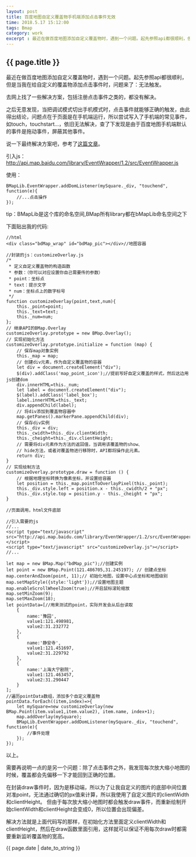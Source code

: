 ```yaml
---
layout: post
title: 百度地图自定义覆盖物手机端添加点击事件无效
time: 2018.5.17 15:12:00
tags: Bmap
category: work
excerpt : 最近在做百度地图添加自定义覆盖物时，遇到一个问题。起先参照api都很顺利，但是当我在给自定义的覆盖物添加点击事件时，问题来了：无法触发。
---
```


<h2>{{ page.title }}</h2>

最近在做百度地图添加自定义覆盖物时，遇到一个问题。起先参照api都很顺利，但是当我在给自定义的覆盖物添加点击事件时，问题来了：无法触发。

去网上找了一些解决方案，包括注册点击事件之类的，都没有解决。

之后无意发现，当把调试模式切出手机模式时，点击事件就能够正确的触发，由此得出结论，问题点在于页面是在手机端运行，所以尝试写入了手机端的常见事件，如touch，touchstart...，依旧无法解决，查了下发现是由于百度地图手机端默认的事件是拖动事件，屏蔽其他事件。

说一下最终解决方案吧，参考了[这篇文章](http://www.catcoder.com/2017/07/28/bmap-myself-square-cannot-click/)。

引入js：http://api.map.baidu.com/library/EventWrapper/1.2/src/EventWrapper.js

使用：
```
BMapLib.EventWrapper.addDomListener(mySquare._div, "touchend", function(e){
    //...点击操作
});
```
tip：BMapLib是这个库的命名空间,BMap所有library都在bMapLib命名空间之下

下面贴出我的代码:
```
//html
<div class="bdMap_wrap" id="bdMap_pic"></div>//地图容器
```
```
//封装的js：customizeOverlay.js
/* 
 * 定义自定义覆盖物的构造函数
 * 参数：（你可以对应设置你自己需要传的参数）
 * point：坐标点
 * text：提示文字
 * num：坐标点上的数字标号
 */
function customizeOverlay(point,text,num){
    this._point=point;
    this._text=text;
    this._num=num;
};
// 继承API的BMap.Overlay 
customizeOverlay.prototype = new BMap.Overlay();
// 实现初始化方法  
customizeOverlay.prototype.initialize = function (map) {    
    // 保存map对象实例   
    this._map = map;        
    // 创建div元素，作为自定义覆盖物的容器   
    let div = document.createElement("div");    
    $(div).addClass('map_point_icon');//提前写好自定义覆盖的样式，然后这边用js创建dom
    div.innerHTML=this._num;
    let label = document.createElement("div");
    $(label).addClass('label_box');
    label.innerHTML=this._text;
    div.appendChild(label);
    // 将div添加到覆盖物容器中   
    map.getPanes().markerPane.appendChild(div);
    // 保存div实例   
    this._div = div;
    this._cwidth=this._div.clientWidth;
    this._cheight=this._div.clientHeight;
    // 需要将div元素作为方法的返回值，当调用该覆盖物的show、   
    // hide方法，或者对覆盖物进行移除时，API都将操作此元素。   
    return div;
}
// 实现绘制方法   
customizeOverlay.prototype.draw = function () {    
    // 根据地理坐标转换为像素坐标，并设置给容器    
    let position = this._map.pointToOverlayPixel(this._point);      
    this._div.style.left = position.x - this._cwidth/2 + "px";    
    this._div.style.top = position.y - this._cheight + "px";    
}
```
```
//页面调用，html文件底部

//引入需要的js
//...
<script type="text/javascript" src="http://api.map.baidu.com/library/EventWrapper/1.2/src/EventWrapper.js"></script>
<script type="text/javascript" src="customizeOverlay.js"></script>
//...

let map = new BMap.Map("bdMap_pic");//创建实例
let point = new BMap.Point(121.486705,31.245197); // 创建点坐标   
map.centerAndZoom(point, 11);// 初始化地图，设置中心点坐标和地图级别
map.setMapStyle({style:'light'});//设置地图主题
map.enableScrollWheelZoom(true);//开启鼠标滚轮缩放
map.setMinZoom(9);
map.setMaxZoom(18);
let pointData=[//用来测试的point，实际开发会从后台读取
    {
        name:'豫园',
        value1:121.498981,
        value2:31.232772
    },
    {
        name:'静安寺',
        value1:121.451697,
        value2:31.229792
    },
    {
        name:'上海大宁剧院',
        value1:121.463457,
        value2:31.290447
    }
];
//遍历pointData数组，添加多个自定义覆盖物
pointData.forEach((item,index)=>{
    let mySquare=new customizeOverlay(new BMap.Point(item.value1,item.value2), item.name, index+1);
    map.addOverlay(mySquare);
    BMapLib.EventWrapper.addDomListener(mySquare._div, "touchend", function(e){
        //事件处理
    });
});
```

以上。

需要再说明一点的是另一个问题：除了点击事件之外，我发现每次放大缩小地图的时候，覆盖都会先偏移一下才能回到正确的位置。

在封装draw事件时，因为是移动端，所以为了让我自定义的图片的底部中间位置对准point，无法通过确切的px值来计算，所以我使用了自定义图片的clientWidth和clientHeight。
但由于每次放大缩小地图时都会触发draw事件，而重新绘制开始clientWidth和clientHeight会变成0，所以位置会出现偏差。

解决方法就是上面代码写的那样，在初始化方法里面定义clientWidth和clientHeight，然后在draw函数里面引用，这样就可以保证不用每次draw时都需要重新监听覆盖物的宽高。

<p>{{ page.date | date_to_string }}</p>
